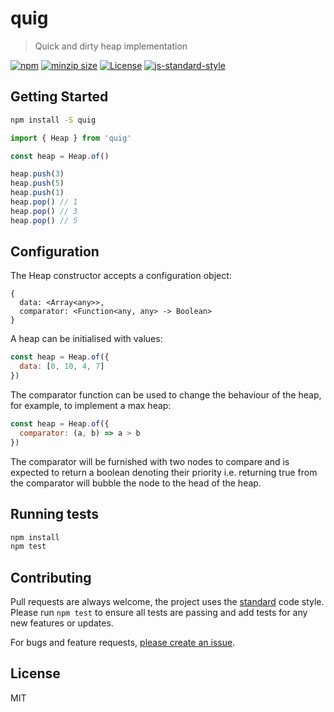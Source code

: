 
# quig

> Quick and dirty heap implementation

[![npm](https://img.shields.io/npm/v/quig?style=flat-square)](https://www.npmjs.com/package/quig)
[![minzip size](https://img.shields.io/bundlephobia/minzip/quig?style=flat-square)](https://bundlephobia.com/result?p=quig)
[![License](https://img.shields.io/github/license/mattstyles/quig.svg)](https://github.com/mattstyles/quig/blob/main/license.md)
[![js-standard-style](https://img.shields.io/badge/code%20style-standard-brightgreen.svg)](http://standardjs.com/)

## Getting Started

```sh
npm install -S quig
```

```js
import { Heap } from 'quig'

const heap = Heap.of()

heap.push(3)
heap.push(5)
heap.push(1)
heap.pop() // 1
heap.pop() // 3
heap.pop() // 5
```

## Configuration

The Heap constructor accepts a configuration object:

```
{
  data: <Array<any>>,
  comparator: <Function<any, any> -> Boolean>
}
```

A heap can be initialised with values:

```js
const heap = Heap.of({
  data: [0, 10, 4, 7]
})
```

The comparator function can be used to change the behaviour of the heap, for example, to implement a max heap:

```js
const heap = Heap.of({
  comparator: (a, b) => a > b
})
```

The comparator will be furnished with two nodes to compare and is expected to return a boolean denoting their priority i.e. returning true from the comparator will bubble the node to the head of the heap.

## Running tests

```sh
npm install
npm test
```

## Contributing

Pull requests are always welcome, the project uses the [standard](http://standardjs.com) code style. Please run `npm test` to ensure all tests are passing and add tests for any new features or updates.

For bugs and feature requests, [please create an issue](https://github.com/mattstyles/quig/issues).

## License

MIT
